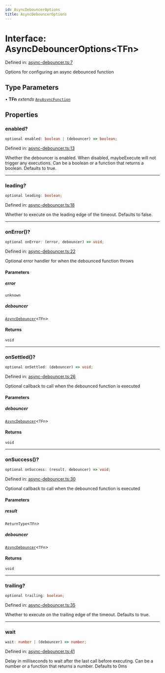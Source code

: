 ```yaml
---
id: AsyncDebouncerOptions
title: AsyncDebouncerOptions
---
```


<!-- DO NOT EDIT: this page is autogenerated from the type comments -->

# Interface: AsyncDebouncerOptions\<TFn\>

Defined in: [async-debouncer.ts:7](https://github.com/TanStack/pacer/blob/main/packages/pacer/src/async-debouncer.ts#L7)

Options for configuring an async debounced function

## Type Parameters

• **TFn** *extends* [`AnyAsyncFunction`](../type-aliases/anyasyncfunction.md)

## Properties

### enabled?

```ts
optional enabled: boolean | (debouncer) => boolean;
```

Defined in: [async-debouncer.ts:13](https://github.com/TanStack/pacer/blob/main/packages/pacer/src/async-debouncer.ts#L13)

Whether the debouncer is enabled. When disabled, maybeExecute will not trigger any executions.
Can be a boolean or a function that returns a boolean.
Defaults to true.

***

### leading?

```ts
optional leading: boolean;
```

Defined in: [async-debouncer.ts:18](https://github.com/TanStack/pacer/blob/main/packages/pacer/src/async-debouncer.ts#L18)

Whether to execute on the leading edge of the timeout.
Defaults to false.

***

### onError()?

```ts
optional onError: (error, debouncer) => void;
```

Defined in: [async-debouncer.ts:22](https://github.com/TanStack/pacer/blob/main/packages/pacer/src/async-debouncer.ts#L22)

Optional error handler for when the debounced function throws

#### Parameters

##### error

`unknown`

##### debouncer

[`AsyncDebouncer`](../classes/asyncdebouncer.md)\<`TFn`\>

#### Returns

`void`

***

### onSettled()?

```ts
optional onSettled: (debouncer) => void;
```

Defined in: [async-debouncer.ts:26](https://github.com/TanStack/pacer/blob/main/packages/pacer/src/async-debouncer.ts#L26)

Optional callback to call when the debounced function is executed

#### Parameters

##### debouncer

[`AsyncDebouncer`](../classes/asyncdebouncer.md)\<`TFn`\>

#### Returns

`void`

***

### onSuccess()?

```ts
optional onSuccess: (result, debouncer) => void;
```

Defined in: [async-debouncer.ts:30](https://github.com/TanStack/pacer/blob/main/packages/pacer/src/async-debouncer.ts#L30)

Optional callback to call when the debounced function is executed

#### Parameters

##### result

`ReturnType`\<`TFn`\>

##### debouncer

[`AsyncDebouncer`](../classes/asyncdebouncer.md)\<`TFn`\>

#### Returns

`void`

***

### trailing?

```ts
optional trailing: boolean;
```

Defined in: [async-debouncer.ts:35](https://github.com/TanStack/pacer/blob/main/packages/pacer/src/async-debouncer.ts#L35)

Whether to execute on the trailing edge of the timeout.
Defaults to true.

***

### wait

```ts
wait: number | (debouncer) => number;
```

Defined in: [async-debouncer.ts:41](https://github.com/TanStack/pacer/blob/main/packages/pacer/src/async-debouncer.ts#L41)

Delay in milliseconds to wait after the last call before executing.
Can be a number or a function that returns a number.
Defaults to 0ms
